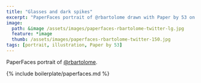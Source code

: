 ```yaml
---
title: "Glasses and dark spikes"
excerpt: "PaperFaces portrait of @rbartolome drawn with Paper by 53 on an iPad."
image: 
  path: &image /assets/images/paperfaces-rbartolome-twitter-lg.jpg 
  feature: *image
  thumb: /assets/images/paperfaces-rbartolome-twitter-150.jpg
tags: [portrait, illustration, Paper by 53]
---
```


PaperFaces portrait of [@rbartolome](http://twitter.com/rbartolome).

{% include boilerplate/paperfaces.md %}